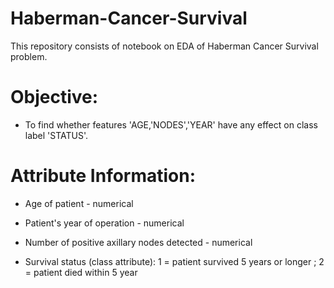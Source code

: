 # Haberman-Cancer-Survival

This repository consists of notebook on EDA of Haberman Cancer Survival problem.


# Objective:
  
  - To find whether features 'AGE,'NODES','YEAR' have any effect on class label 'STATUS'.


# Attribute Information:

*  Age of patient - numerical

* Patient's year of operation  - numerical

* Number of positive axillary nodes detected - numerical

* Survival status (class attribute):
      1 = patient survived 5 years or longer ;
      2 = patient died within 5 year


